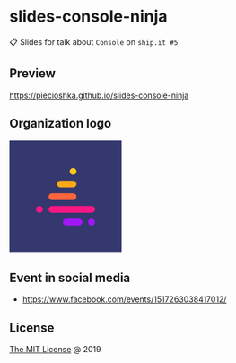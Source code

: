 # slides-console-ninja

:clipboard: Slides for talk about `Console` on `ship.it #5`

## Preview

<https://piecioshka.github.io/slides-console-ninja>

## Organization logo

<img src="images/logo-ship.it.jpg" width="200" alt=""/>

## Event in social media

* <https://www.facebook.com/events/1517263038417012/>

## License

[The MIT License](http://piecioshka.mit-license.org) @ 2019
